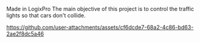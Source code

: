 Made in LogixPro
The main objective of this project is to control the traffic lights so that cars don't collide.


https://github.com/user-attachments/assets/cf6dcde7-68a2-4c86-bd63-2ae2f8dc5a46

